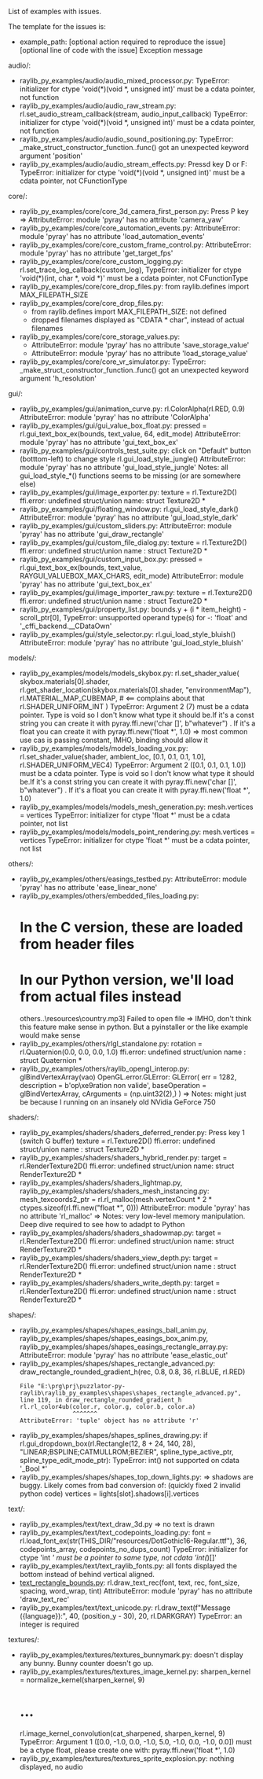 List of examples with issues.

The template for the issues is:
- example_path: [optional action required to reproduce the issue]
  [optional line of code with the issue]
  Exception message


audio/:
- raylib_py_examples/audio/audio_mixed_processor.py: TypeError: initializer for ctype 'void(*)(void *, unsigned int)' must be a cdata pointer, not function
- raylib_py_examples/audio/audio_raw_stream.py:
  rl.set_audio_stream_callback(stream, audio_input_callback)
  TypeError: initializer for ctype 'void(*)(void *, unsigned int)' must be a cdata pointer, not function
- raylib_py_examples/audio/audio_sound_positioning.py: TypeError: _make_struct_constructor_function.<locals>.func() got an unexpected keyword argument 'position'
- raylib_py_examples/audio/audio_stream_effects.py: Pressd key D or F: TypeError: initializer for ctype 'void(*)(void *, unsigned int)' must be a cdata pointer, not CFunctionType

 core/:
- raylib_py_examples/core/core_3d_camera_first_person.py: Press P key => AttributeError: module 'pyray' has no attribute 'camera_yaw'
- raylib_py_examples/core/core_automation_events.py: AttributeError: module 'pyray' has no attribute 'load_automation_events'
- raylib_py_examples/core/core_custom_frame_control.py: AttributeError: module 'pyray' has no attribute 'get_target_fps'
- raylib_py_examples/core/core_custom_logging.py: rl.set_trace_log_callback(custom_log), TypeError: initializer for ctype 'void(*)(int, char *, void *)' must be a cdata pointer, not CFunctionType
- raylib_py_examples/core/core_drop_files.py: from raylib.defines import MAX_FILEPATH_SIZE
- raylib_py_examples/core/core_drop_files.py:
  - from raylib.defines import MAX_FILEPATH_SIZE: not defined  
  - dropped filenames displayed as "CDATA * char", instead of actual filenames
- raylib_py_examples/core/core_storage_values.py: 
  - AttributeError: module 'pyray' has no attribute 'save_storage_value'
  - AttributeError: module 'pyray' has no attribute 'load_storage_value'
- raylib_py_examples/core/core_vr_simulator.py: TypeError: _make_struct_constructor_function.<locals>.func() got an unexpected keyword argument 'h_resolution'

gui/:
- raylib_py_examples/gui/animation_curve.py:
  rl.ColorAlpha(rl.RED, 0.9)
  AttributeError: module 'pyray' has no attribute 'ColorAlpha'
- raylib_py_examples/gui/gui_value_box_float.py:
  pressed = rl.gui_text_box_ex(bounds, text_value, 64, edit_mode)
  AttributeError: module 'pyray' has no attribute 'gui_text_box_ex'
- raylib_py_examples/gui/controls_test_suite.py: click on "Default" button (botttom-left) to change style 
  rl.gui_load_style_jungle()
  AttributeError: module 'pyray' has no attribute 'gui_load_style_jungle'
  Notes: all gui_load_style_*() functions seems to be missing (or are somewhere else)
- raylib_py_examples/gui/image_exporter.py:
  texture = rl.Texture2D()
  ffi.error: undefined struct/union name: struct Texture2D *
- raylib_py_examples/gui/floating_window.py:
  rl.gui_load_style_dark()
  AttributeError: module 'pyray' has no attribute 'gui_load_style_dark'
- raylib_py_examples/gui/custom_sliders.py:  AttributeError: module 'pyray' has no attribute 'gui_draw_rectangle'
- raylib_py_examples/gui/custom_file_dialog.py:
  texture = rl.Texture2D()
  ffi.error: undefined struct/union name : struct Texture2D *
- raylib_py_examples/gui/custom_input_box.py:
  pressed = rl.gui_text_box_ex(bounds, text_value, RAYGUI_VALUEBOX_MAX_CHARS, edit_mode)
  AttributeError: module 'pyray' has no attribute 'gui_text_box_ex'
- raylib_py_examples/gui/image_importer_raw.py:
  texture = rl.Texture2D()
  ffi.error: undefined struct/union name : struct Texture2D *
- raylib_py_examples/gui/property_list.py:
  bounds.y + (i * item_height) - scroll_ptr[0],
  TypeError: unsupported operand type(s) for -: 'float' and '_cffi_backend.__CDataOwn'
- raylib_py_examples/gui/style_selector.py:
  rl.gui_load_style_bluish()
  AttributeError: module 'pyray' has no attribute 'gui_load_style_bluish'

models/:
- raylib_py_examples/models/models_skybox.py: 
  rl.set_shader_value(
        skybox.materials[0].shader, 
        rl.get_shader_location(skybox.materials[0].shader, "environmentMap"), 
        rl.MATERIAL_MAP_CUBEMAP,   # <== complains about that 
        rl.SHADER_UNIFORM_INT
    )
  TypeError: Argument 2 (7) must be a cdata pointer. Type is void so I don't know what type it should be.If it's a const string you can create it with pyray.ffi.new('char []', b"whatever") . If it's a float you can create it with pyray.ffi.new('float *', 1.0)
  => most common use cas is passing constant, IMHO, binding should allow it
- raylib_py_examples/models/models_loading_vox.py:
  rl.set_shader_value(shader, ambient_loc, [0.1, 0.1, 0.1, 1.0], rl.SHADER_UNIFORM_VEC4)
  TypeError: Argument 2 ([0.1, 0.1, 0.1, 1.0]) must be a cdata pointer. Type is void so I don't know what type it should be.If it's a const string you can create it with pyray.ffi.new('char []', b"whatever") . If it's a float you can create it with pyray.ffi.new('float *', 1.0)
- raylib_py_examples/models/models_mesh_generation.py:
  mesh.vertices = vertices
  TypeError: initializer for ctype 'float *' must be a cdata pointer, not list
- raylib_py_examples/models/models_point_rendering.py:
  mesh.vertices = vertices
  TypeError: initializer for ctype 'float *' must be a cdata pointer, not list

others/:
- raylib_py_examples/others/easings_testbed.py: AttributeError: module 'pyray' has no attribute 'ease_linear_none'
- raylib_py_examples/others/embedded_files_loading.py: 
  # In the C version, these are loaded from header files
  # In our Python version, we'll load from actual files instead
  others\..\resources\country.mp3] Failed to open file
  => IMHO, don't think this feature make sense in python. But a pyinstaller or the like example would make sense
- raylib_py_examples/others/rlgl_standalone.py:
  rotation = rl.Quaternion(0.0, 0.0, 0.0, 1.0)
  ffi.error: undefined struct/union name : struct Quaternion *
- raylib_py_examples/others/raylib_opengl_interop.py:
  glBindVertexArray(vao)
  OpenGL.error.GLError: GLError(
	err = 1282,
	description = b'op\xe9ration non valide',
	baseOperation = glBindVertexArray,
	cArguments = (np.uint32(2),)
  )
  => Notes: might just be because I running on an insanely old NVidia GeForce 750

shaders/:
- raylib_py_examples/shaders/shaders_deferred_render.py: Press key 1 (switch G buffer)
  texture = rl.Texture2D()
  ffi.error: undefined struct/union name : struct Texture2D *
- raylib_py_examples/shaders/shaders_hybrid_render.py:
  target = rl.RenderTexture2D()
  ffi.error: undefined struct/union name: struct RenderTexture2D *
- raylib_py_examples/shaders/shaders_lightmap.py, 
  raylib_py_examples/shaders/shaders_mesh_instancing.py:
  mesh_texcoords2_ptr = rl.rl_malloc(mesh.vertexCount * 2 * ctypes.sizeof(rl.ffi.new("float *", 0))) 
  AttributeError: module 'pyray' has no attribute 'rl_malloc'
  => Notes: very low-level memory manipulation. Deep dive required to see how to adadpt to Python
- raylib_py_examples/shaders/shaders_shadowmap.py:
  target = rl.RenderTexture2D()
  ffi.error: undefined struct/union name: struct RenderTexture2D *
- raylib_py_examples/shaders/shaders_view_depth.py:
  target = rl.RenderTexture2D()
  ffi.error: undefined struct/union name : struct RenderTexture2D *
- raylib_py_examples/shaders/shaders_write_depth.py:
  target = rl.RenderTexture2D()
  ffi.error: undefined struct/union name : struct RenderTexture2D *

shapes/:
- raylib_py_examples/shapes/shapes_easings_ball_anim.py,
  raylib_py_examples/shapes/shapes_easings_box_anim.py,
  raylib_py_examples/shapes/shapes_easings_rectangle_array.py:
  AttributeError: module 'pyray' has no attribute 'ease_elastic_out'
- raylib_py_examples/shapes/shapes_rectangle_advanced.py:
    draw_rectangle_rounded_gradient_h(rec, 0.8, 0.8, 36, rl.BLUE, rl.RED)
    ~~~~~~~~~~~~~~~~~~~~~~~~~~~~~~~~~^^^^^^^^^^^^^^^^^^^^^^^^^^^^^^^^^^^^
  File "E:\prg\prj\puzzlator-py-raylib\raylib_py_examples\shapes\shapes_rectangle_advanced.py", line 119, in draw_rectangle_rounded_gradient_h
    rl.rl_color4ub(color.r, color.g, color.b, color.a)
                   ^^^^^^^
  AttributeError: 'tuple' object has no attribute 'r'
- raylib_py_examples/shapes/shapes_splines_drawing.py:
   if rl.gui_dropdown_box(rl.Rectangle(12, 8 + 24, 140, 28), "LINEAR;BSPLINE;CATMULLROM;BEZIER", spline_type_active_ptr, spline_type_edit_mode_ptr):
  TypeError: int() not supported on cdata '_Bool *'
- raylib_py_examples/shapes/shapes_top_down_lights.py:
  => shadows are buggy. Likely comes from bad conversion of: (quickly fixed 2 invalid python code)
  vertices = lights[slot].shadows[i].vertices

text/:
- raylib_py_examples/text/text_draw_3d.py
  => no text is drawn
- raylib_py_examples/text/text_codepoints_loading.py:
  font = rl.load_font_ex(str(THIS_DIR/"resources/DotGothic16-Regular.ttf"), 36, codepoints_array, codepoints_no_dups_count)
  TypeError: initializer for ctype 'int *' must be a pointer to same type, not cdata 'int(*)[]'
- raylib_py_examples/text/text_raylib_fonts.py: all fonts displayed the bottom instead of behind vertical aligned.
- [text_rectangle_bounds.py](text/text_rectangle_bounds.py):
  rl.draw_text_rec(font, text, rec, font_size, spacing, word_wrap, tint)
  AttributeError: module 'pyray' has no attribute 'draw_text_rec'
- raylib_py_examples/text/text_unicode.py:
  rl.draw_text(f"Message ({language}):", 40, (position_y - 30), 20, rl.DARKGRAY)
  TypeError: an integer is required

textures/:
- raylib_py_examples/textures/textures_bunnymark.py: doesn't display any bunny. Bunny counter doesn't go up.
- raylib_py_examples/textures/textures_image_kernel.py:
  sharpen_kernel = normalize_kernel(sharpen_kernel, 9)
  # ...
  rl.image_kernel_convolution(cat_sharpened, sharpen_kernel, 9)
  TypeError: Argument 1 ([0.0, -1.0, 0.0, -1.0, 5.0, -1.0, 0.0, -1.0, 0.0]) must be a ctype float, please create one with: pyray.ffi.new('float *', 1.0)
- raylib_py_examples/textures/textures_sprite_explosion.py: nothing displayed, no audio
